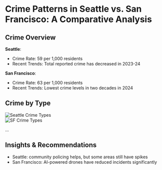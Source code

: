 # Crime Patterns in Seattle vs. San Francisco: A Comparative Analysis

## Crime Overview

**Seattle**:  
- Crime Rate: 59 per 1,000 residents  
- Recent Trends: Total reported crime has decreased in 2023-24

**San Francisco**:  
- Crime Rate: 63 per 1,000 residents  
- Recent Trends: Lowest crime levels in two decades in 2024

## Crime by Type

![Seattle Crime Types](visualizations/seattle_crime_types.png)  
![SF Crime Types](visualizations/sf_crime_types.png)

...

## Insights & Recommendations

- Seattle: community policing helps, but some areas still have spikes  
- San Francisco: AI-powered drones have reduced incidents significantly
